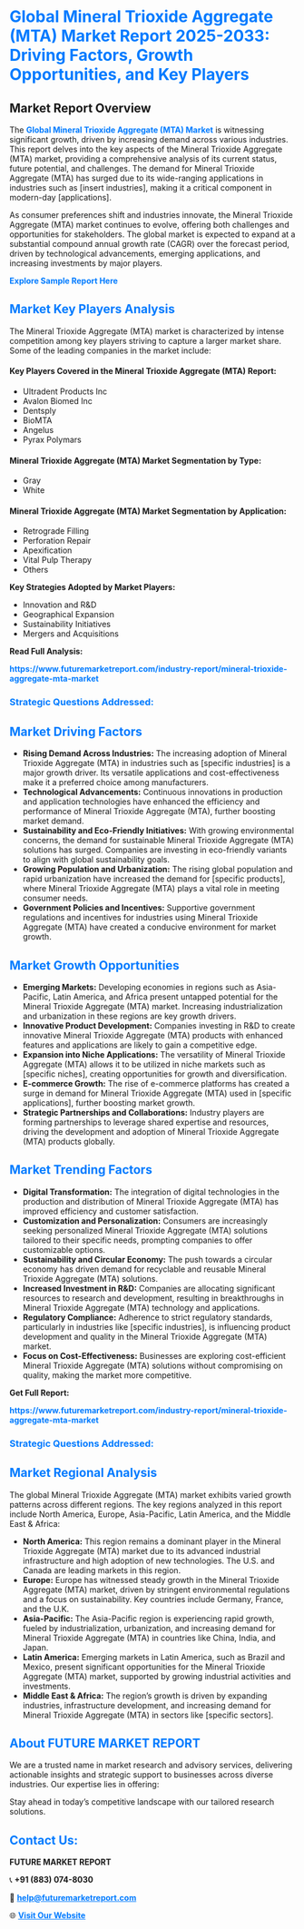 <h1 style="color: #007BFF;">Global Mineral Trioxide Aggregate (MTA) Market Report 2025-2033: Driving Factors, Growth Opportunities, and Key Players</h1>

<section id="overview">
<h2>Market Report Overview</h2>
<p>The <a href="https://www.futuremarketreport.com/industry-report/mineral-trioxide-aggregate-mta-market" style="color: #007BFF; text-decoration: none;"><strong>Global Mineral Trioxide Aggregate (MTA) Market</strong></a> is witnessing significant growth, driven by increasing demand across various industries. This report delves into the key aspects of the Mineral Trioxide Aggregate (MTA) market, providing a comprehensive analysis of its current status, future potential, and challenges. The demand for Mineral Trioxide Aggregate (MTA) has surged due to its wide-ranging applications in industries such as [insert industries], making it a critical component in modern-day [applications].</p>
<p>As consumer preferences shift and industries innovate, the Mineral Trioxide Aggregate (MTA) market continues to evolve, offering both challenges and opportunities for stakeholders. The global market is expected to expand at a substantial compound annual growth rate (CAGR) over the forecast period, driven by technological advancements, emerging applications, and increasing investments by major players.</p>
</section>

<section id="overview">
<p><a href="https://www.futuremarketreport.com/request-sample/reportId=79725" style="color: #007BFF; text-decoration: none;"><strong>Explore Sample Report Here</strong></a></p>
</section>

<section id="key-players">
<h2 style="color: #007BFF;">Market Key Players Analysis</h2>
<p>The Mineral Trioxide Aggregate (MTA) market is characterized by intense competition among key players striving to capture a larger market share. Some of the leading companies in the market include:</p>
<h4>Key Players Covered in the Mineral Trioxide Aggregate (MTA) Report:</h4>
<ul><li>Ultradent Products Inc</li><li>Avalon Biomed Inc</li><li>Dentsply</li><li>BioMTA</li><li>Angelus</li><li>Pyrax Polymars</li></ul>
<h4>Mineral Trioxide Aggregate (MTA) Market Segmentation by Type:</h4>
<ul><li>Gray</li><li>White</li></ul>

<h4>Mineral Trioxide Aggregate (MTA) Market Segmentation by Application:</h4>
<ul><li>Retrograde Filling</li><li>Perforation Repair</li><li>Apexification</li><li>Vital Pulp Therapy</li><li>Others</li></ul>
<p><strong>Key Strategies Adopted by Market Players:</strong></p>
<ul>
<li>Innovation and R&D</li>
<li>Geographical Expansion</li>
<li>Sustainability Initiatives</li>
<li>Mergers and Acquisitions</li>
</ul>
</section>

<section>
<p><strong>Read Full Analysis: </strong></p><a href="https://www.futuremarketreport.com/industry-report/mineral-trioxide-aggregate-mta-market" style="color: #007BFF; text-decoration: none;"><strong>https://www.futuremarketreport.com/industry-report/mineral-trioxide-aggregate-mta-market</strong></a>
<h3 style="color: #007BFF;">Strategic Questions Addressed:</h3>
</section>

<section id="driving-factors">
<h2 style="color: #007BFF;">Market Driving Factors</h2>
<ul>
<li><strong>Rising Demand Across Industries:</strong> The increasing adoption of Mineral Trioxide Aggregate (MTA) in industries such as [specific industries] is a major growth driver. Its versatile applications and cost-effectiveness make it a preferred choice among manufacturers.</li>
<li><strong>Technological Advancements:</strong> Continuous innovations in production and application technologies have enhanced the efficiency and performance of Mineral Trioxide Aggregate (MTA), further boosting market demand.</li>
<li><strong>Sustainability and Eco-Friendly Initiatives:</strong> With growing environmental concerns, the demand for sustainable Mineral Trioxide Aggregate (MTA) solutions has surged. Companies are investing in eco-friendly variants to align with global sustainability goals.</li>
<li><strong>Growing Population and Urbanization:</strong> The rising global population and rapid urbanization have increased the demand for [specific products], where Mineral Trioxide Aggregate (MTA) plays a vital role in meeting consumer needs.</li>
<li><strong>Government Policies and Incentives:</strong> Supportive government regulations and incentives for industries using Mineral Trioxide Aggregate (MTA) have created a conducive environment for market growth.</li>
</ul>
</section>

<section id="growth-opportunities">
<h2 style="color: #007BFF;">Market Growth Opportunities</h2>
<ul>
<li><strong>Emerging Markets:</strong> Developing economies in regions such as Asia-Pacific, Latin America, and Africa present untapped potential for the Mineral Trioxide Aggregate (MTA) market. Increasing industrialization and urbanization in these regions are key growth drivers.</li>
<li><strong>Innovative Product Development:</strong> Companies investing in R&D to create innovative Mineral Trioxide Aggregate (MTA) products with enhanced features and applications are likely to gain a competitive edge.</li>
<li><strong>Expansion into Niche Applications:</strong> The versatility of Mineral Trioxide Aggregate (MTA) allows it to be utilized in niche markets such as [specific niches], creating opportunities for growth and diversification.</li>
<li><strong>E-commerce Growth:</strong> The rise of e-commerce platforms has created a surge in demand for Mineral Trioxide Aggregate (MTA) used in [specific applications], further boosting market growth.</li>
<li><strong>Strategic Partnerships and Collaborations:</strong> Industry players are forming partnerships to leverage shared expertise and resources, driving the development and adoption of Mineral Trioxide Aggregate (MTA) products globally.</li>
</ul>
</section>

<section id="trending-factors">
<h2 style="color: #007BFF;">Market Trending Factors</h2>
<ul>
<li><strong>Digital Transformation:</strong> The integration of digital technologies in the production and distribution of Mineral Trioxide Aggregate (MTA) has improved efficiency and customer satisfaction.</li>
<li><strong>Customization and Personalization:</strong> Consumers are increasingly seeking personalized Mineral Trioxide Aggregate (MTA) solutions tailored to their specific needs, prompting companies to offer customizable options.</li>
<li><strong>Sustainability and Circular Economy:</strong> The push towards a circular economy has driven demand for recyclable and reusable Mineral Trioxide Aggregate (MTA) solutions.</li>
<li><strong>Increased Investment in R&D:</strong> Companies are allocating significant resources to research and development, resulting in breakthroughs in Mineral Trioxide Aggregate (MTA) technology and applications.</li>
<li><strong>Regulatory Compliance:</strong> Adherence to strict regulatory standards, particularly in industries like [specific industries], is influencing product development and quality in the Mineral Trioxide Aggregate (MTA) market.</li>
<li><strong>Focus on Cost-Effectiveness:</strong> Businesses are exploring cost-efficient Mineral Trioxide Aggregate (MTA) solutions without compromising on quality, making the market more competitive.</li>
</ul>
</section>

<section>
<p><strong>Get Full Report: </strong></p><a href="https://www.futuremarketreport.com/industry-report/mineral-trioxide-aggregate-mta-market" style="color: #007BFF; text-decoration: none;"><strong>https://www.futuremarketreport.com/industry-report/mineral-trioxide-aggregate-mta-market</strong></a>
<h3 style="color: #007BFF;">Strategic Questions Addressed:</h3>
</section>


<section id="regional-analysis">
<h2 style="color: #007BFF;">Market Regional Analysis</h2>
<p>The global Mineral Trioxide Aggregate (MTA) market exhibits varied growth patterns across different regions. The key regions analyzed in this report include North America, Europe, Asia-Pacific, Latin America, and the Middle East & Africa:</p>
<ul>
<li><strong>North America:</strong> This region remains a dominant player in the Mineral Trioxide Aggregate (MTA) market due to its advanced industrial infrastructure and high adoption of new technologies. The U.S. and Canada are leading markets in this region.</li>
<li><strong>Europe:</strong> Europe has witnessed steady growth in the Mineral Trioxide Aggregate (MTA) market, driven by stringent environmental regulations and a focus on sustainability. Key countries include Germany, France, and the U.K.</li>
<li><strong>Asia-Pacific:</strong> The Asia-Pacific region is experiencing rapid growth, fueled by industrialization, urbanization, and increasing demand for Mineral Trioxide Aggregate (MTA) in countries like China, India, and Japan.</li>
<li><strong>Latin America:</strong> Emerging markets in Latin America, such as Brazil and Mexico, present significant opportunities for the Mineral Trioxide Aggregate (MTA) market, supported by growing industrial activities and investments.</li>
<li><strong>Middle East & Africa:</strong> The region’s growth is driven by expanding industries, infrastructure development, and increasing demand for Mineral Trioxide Aggregate (MTA) in sectors like [specific sectors].</li>
</ul>
</section>

<footer>
<h2 style="color: #007BFF;">About FUTURE MARKET REPORT</h2>
<p>We are a trusted name in market research and advisory services, delivering actionable insights and strategic support to businesses across diverse industries. Our expertise lies in offering:</p>

<p>Stay ahead in today’s competitive landscape with our tailored research solutions.</p>

<h2 style="color: #007BFF;">Contact Us:</h2>
<p><strong>FUTURE MARKET REPORT</strong></p>
<p>📞 <strong>+91 (883) 074-8030</strong></p>
<p>📧 <strong><a href="mailto:help@futuremarketreport.com" style="color: #007BFF;">help@futuremarketreport.com</a></strong></p>
<p>🌐 <strong><a href="https://www.futuremarketreport.com/" style="color: #007BFF;">Visit Our Website</a></strong></p>
</footer>